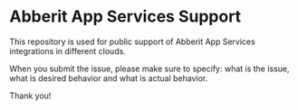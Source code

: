 # Abberit App Services Support

This repository is used for public support of Abberit App Services integrations in different clouds.

When you submit the issue, please make sure to specify: what is the issue, what is desired behavior and what is actual behavior.

Thank you!
